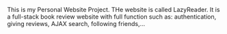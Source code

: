 This is my Personal Website Project. THe website is called LazyReader. It is a full-stack book review website with full function such as: authentication, giving reviews, AJAX search, following friends,...
